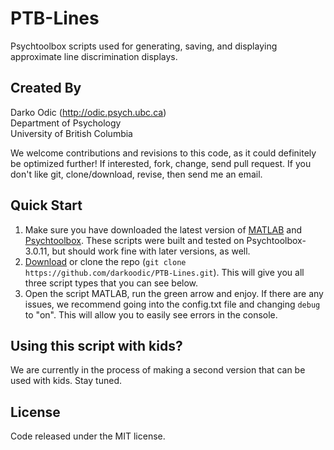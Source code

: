 # PTB-Lines
Psychtoolbox scripts used for generating, saving, and displaying approximate line discrimination displays.

## Created By
Darko Odic (http://odic.psych.ubc.ca) <br />
Department of Psychology <br />
University of British Columbia <br />

We welcome contributions and revisions to this code, as it could definitely be optimized further! If interested, fork, change, send pull request. If you don't like git, clone/download, revise, then send me an email.

## Quick Start

1. Make sure you have downloaded the latest version of <a href="http://www.mathworks.com/products/matlab/">MATLAB</a> and <a href="http://psychtoolbox.org/">Psychtoolbox</a>. These scripts were built and tested on Psychtoolbox-3.0.11, but should work fine with later versions, as well. 
2. <a href="https://github.com/darkoodic/PTB-Lines/archive/master.zip">Download</a> or clone the repo (`git clone https://github.com/darkoodic/PTB-Lines.git`). This will give you all three script types that you can see below.
3. Open the script MATLAB, run the green arrow and enjoy. If there are any issues, we recommend going into the config.txt file and changing `debug` to "on". This will allow you to easily see errors in the console. 

## Using this script with kids?
We are currently in the process of making a second version that can be used with kids. Stay tuned. 

## License
Code released under the MIT license.
